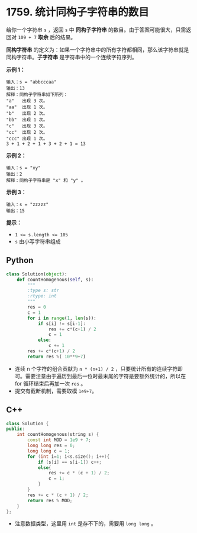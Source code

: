 # 1759. 统计同构子字符串的数目

给你一个字符串 `s` ，返回 `s` 中 **同构子字符串** 的数目。由于答案可能很大，只需返回对 `109 + 7` **取余** 后的结果。

**同构字符串** 的定义为：如果一个字符串中的所有字符都相同，那么该字符串就是同构字符串。**子字符串** 是字符串中的一个连续字符序列。

**示例 1：**

```
输入：s = "abbcccaa"
输出：13
解释：同构子字符串如下所列：
"a"   出现 3 次。
"aa"  出现 1 次。
"b"   出现 2 次。
"bb"  出现 1 次。
"c"   出现 3 次。
"cc"  出现 2 次。
"ccc" 出现 1 次。
3 + 1 + 2 + 1 + 3 + 2 + 1 = 13
```

**示例 2：**

```
输入：s = "xy"
输出：2
解释：同构子字符串是 "x" 和 "y" 。
```

**示例 3：**

```
输入：s = "zzzzz"
输出：15
```

**提示：**

- `1 <= s.length <= 105`
- `s` 由小写字符串组成

## Python

```python
class Solution(object):
    def countHomogenous(self, s):
        """
        :type s: str
        :rtype: int
        """
        res = 0
        c = 1
        for i in range(1, len(s)):
            if s[i] != s[i-1]:
                res += c*(c+1) / 2
                c = 1
            else:
                c += 1
        res += c*(c+1) / 2
        return res %( 10**9+7)
```

- 连续 n 个字符的组合贡献为 `n * (n+1) / 2` ，只要统计所有的连续字符即可。需要注意由于遍历到最后一位时最末尾的字符是要额外统计的，所以在 for 循环结束后再加一次 `res` 。
- 提交有截断机制，需要取模 `1e9+7`。

## C++

```c++
class Solution {
public:
    int countHomogenous(string s) {
        const int MOD = 1e9 + 7;
        long long res = 0;
        long long c = 1;
        for (int i=1; i<s.size(); i++){
            if (s[i] == s[i-1]) c++;
            else{
                res += c * (c + 1) / 2;
                c = 1;
            }
        }
        res += c * (c + 1) / 2;
        return res % MOD;
    }
};
```

- 注意数据类型，这里用 `int` 是存不下的，需要用 `long long` 。

